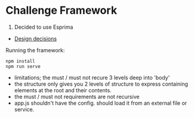 # Challenge Framework

1.  Decided to use Esprima



* [Design decisions](DESIGN.md)



Running the framework:

    npm install
    npm run serve


 - limitations; the must / must not recure 3 levels deep into 'body'
 - the structure only gives you 2 levels of structure to express containing elements at the root and their contents.
 - the must / must not requirements are not recursive
 - app.js shouldn't have the config. should load it from an external file or service.
